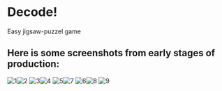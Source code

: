 # Decode!
Easy jigsaw-puzzel game
## Here is some screenshots from early stages of production:
![1](img/screenshots/1.png)![2](img/screenshots/2.png)
![3](img/screenshots/3.png)![4](img/screenshots/4.png)
![5](img/screenshots/5.png)![7](img/screenshots/7.png)
![6](img/screenshots/6.png)![8](img/screenshots/8.png)
![9](img/screenshots/9.png)
